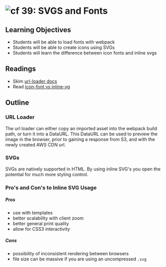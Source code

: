 ![cf](http://i.imgur.com/7v5ASc8.png) 39: SVGS and Fonts
===

## Learning Objectives
* Students will be able to load fonts with webpack
* Students will be able to create icons using SVGs
* Students will learn the difference between icon fonts and inline svgs

## Readings
* Skim [url-loader docs](https://webpack.js.org/loaders/url-loader/)
* Read [icon-font vs inline-vg](https://css-tricks.com/icon-fonts-vs-svg/)

## Outline

### URL Loader
The url loader can either copy an imported asset into the webpack build path, or turn it into a DataURL. This DataURL can be used to preview the image in the browser, prior to gaining a response from S3, and with the newly created AWS CDN url.

### SVGs
SVGs are natively supported in HTML. By using inline SVG's you open the potential for much more styling control.

### Pro's and Con's to Inline SVG Usage

##### Pros
* use with templates
* better scalability with client zoom
* better general print quality
* allow for CSS3 interactivity

##### Cons
* possibility of inconsistent rendering between browsers
* file size can be massive if you are using an uncompressed `.svg`
